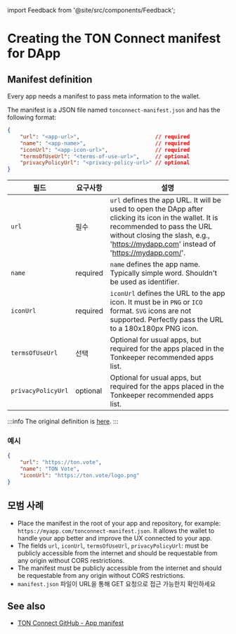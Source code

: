 import Feedback from '@site/src/components/Feedback';

# Creating the TON Connect manifest for DApp

## Manifest definition

Every app needs a manifest to pass meta information to the wallet.

The manifest is a JSON file named `tonconnect-manifest.json` and has the following format:

```json
{
    "url": "<app-url>",                        // required
    "name": "<app-name>",                      // required
    "iconUrl": "<app-icon-url>",               // required
    "termsOfUseUrl": "<terms-of-use-url>",     // optional
    "privacyPolicyUrl": "<privacy-policy-url>" // optional
}
```

| 필드                 | 요구사항     | 설명                                                                                                                                                                                                                                                                                                                                                                            |
| ------------------ | -------- | ----------------------------------------------------------------------------------------------------------------------------------------------------------------------------------------------------------------------------------------------------------------------------------------------------------------------------------------------------------------------------- |
| `url`              | 필수       | `url` defines the app URL.  It will be used to open the DApp after clicking its icon in the wallet. It is recommended to pass the URL without closing the slash, e.g., 'https://mydapp.com' instead of 'https://mydapp.com/'. |
| `name`             | required | `name` defines the app name. Typically simple word. Shouldn't be used as identifier.                                                                                                                                                                                                                                          |
| `iconUrl`          | required | `iconUrl` defines the URL to the app icon. It must be in `PNG` or `ICO` format. `SVG` icons are not supported. Perfectly pass the URL to a 180x180px PNG icon.                                                                                                                                                |
| `termsOfUseUrl`    | 선택       | Optional for usual apps, but required for the apps placed in the Tonkeeper recommended apps list.                                                                                                                                                                                                                                                             |
| `privacyPolicyUrl` | optional | Optional for usual apps, but required for the apps placed in the Tonkeeper recommended apps list.                                                                                                                                                                                                                                                             |

:::info
The original definition is [here](https://github.com/ton-blockchain/ton-connect/blob/main/requests-responses.md#app-manifest).
:::

### 예시

```json
{
    "url": "https://ton.vote",
    "name": "TON Vote",
    "iconUrl": "https://ton.vote/logo.png"
}
```

## 모범 사례

- Place the manifest in the root of your app and repository, for example: `https://myapp.com/tonconnect-manifest.json`. It allows the wallet to handle your app better and improve the UX connected to your app.
- The fields `url`, `iconUrl`, `termsOfUseUrl`, `privacyPolicyUrl`: must be publicly accessible from the internet and should be requestable from any origin without CORS restrictions.
- The manifest must be publicly accessible from the internet and should be requestable from any origin without CORS restrictions.
- `manifest.json` 파일이 URL을 통해 GET 요청으로 접근 가능한지 확인하세요

## See also

- [TON Connect GitHub - App manifest](https://github.com/ton-blockchain/ton-connect/blob/main/requests-responses.md#app-manifest)

<Feedback />

